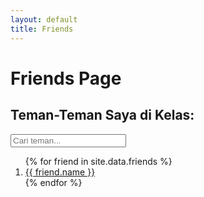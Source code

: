 ```yaml
---
layout: default
title: Friends
---
```



<div class="friends-container">
<h1 class="page-title">Friends Page</h1>

<h2>Teman-Teman Saya di Kelas:</h2>

<!-- Fitur: Pencarian Teman -->
<input type="text" id="searchInput" placeholder="Cari teman..." onkeyup="filterFriends()" class="friend-search">

<!-- Pesan jika tidak ada teman yang ditemukan -->
<p id="noResults" class="no-results-message" style="display: none;">Nama tidak ditemukan</p>

<ol id="friendList" class="friends-list">
  {% for friend in site.data.friends %}
    <li class="friend-card">
      <a href="{{ friend.link }}" target="_blank">{{ friend.name }}</a>
    </li>
  {% endfor %}
</ol>
</div>

<script>
  function filterFriends() {
    const input = document.getElementById('searchInput');
    const filter = input.value.toLowerCase();
    const list = document.getElementById('friendList');
    const items = list.getElementsByTagName('li');
    let found = false;

    // Menyembunyikan semua teman
    for (let i = 0; i < items.length; i++) {
      const a = items[i].getElementsByTagName("a")[0];
      const txtValue = a.textContent || a.innerText;
      // Menampilkan hanya teman yang cocok
      if (txtValue.toLowerCase().includes(filter)) {
        items[i].style.display = "";
        found = true;
      } else {
        items[i].style.display = "none";
      }
    }

    // Menampilkan atau menyembunyikan pesan "Nama tidak ditemukan"
    const noResultsMessage = document.getElementById('noResults');
    if (found === false && filter !== "") {
      noResultsMessage.style.display = "block"; // Tampilkan pesan
    } else {
      noResultsMessage.style.display = "none"; // Sembunyikan pesan
    }
  }
  
</script>
